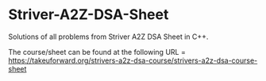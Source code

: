 # Striver-A2Z-DSA-Sheet
Solutions of all problems from Striver A2Z DSA Sheet in C++.

The course/sheet can be found at the following URL = https://takeuforward.org/strivers-a2z-dsa-course/strivers-a2z-dsa-course-sheet

